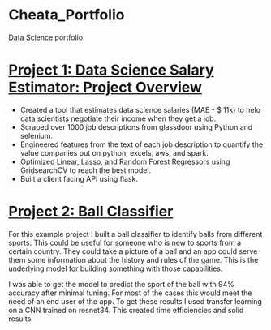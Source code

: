 # Cheata_Portfolio
Data Science portfolio

# [Project 1: Data Science Salary Estimator: Project Overview](https://github.com/cheata96/Cheata_Portfolio)
 * Created a tool that estimates data science salaries (MAE - $ 11k) to helo data scientists negotiate their income when they get a job. 
 * Scraped over 1000 job descriptions from glassdoor using Python and selenium.
 * Engineered features from the text of each job description to quantify the value companies put on python, excels, aws, and spark.
 * Optimized Linear, Lasso, and Random Forest Regressors using GridsearchCV to reach the best model.
 * Built a client facing API using flask.
 
# [Project 2: Ball Classifier](https://github.com/PlayingNumbers/ball_image_classifier)
For this example project I built a ball classifier to identify balls from different sports. This could be useful for someone who is new to sports from a certain country. They could take a picture of a ball and an app could serve them some information about the history and rules of the game. This is the underlying model for building something with those capabilities.

I was able to get the model to predict the sport of the ball with 94% accuracy after minimal tuning. For most of the cases this would meet the need of an end user of the app. To get these results I used transfer learning on a CNN trained on resnet34. This created time efficiencies and solid results.
